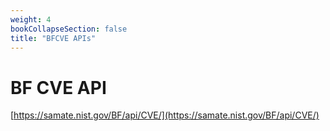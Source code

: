 ```yaml
---
weight: 4
bookCollapseSection: false
title: "BFCVE APIs"
---
```

# BF CVE API

[https://samate.nist.gov/BF/api/CVE/](https://samate.nist.gov/BF/api/CVE/)
